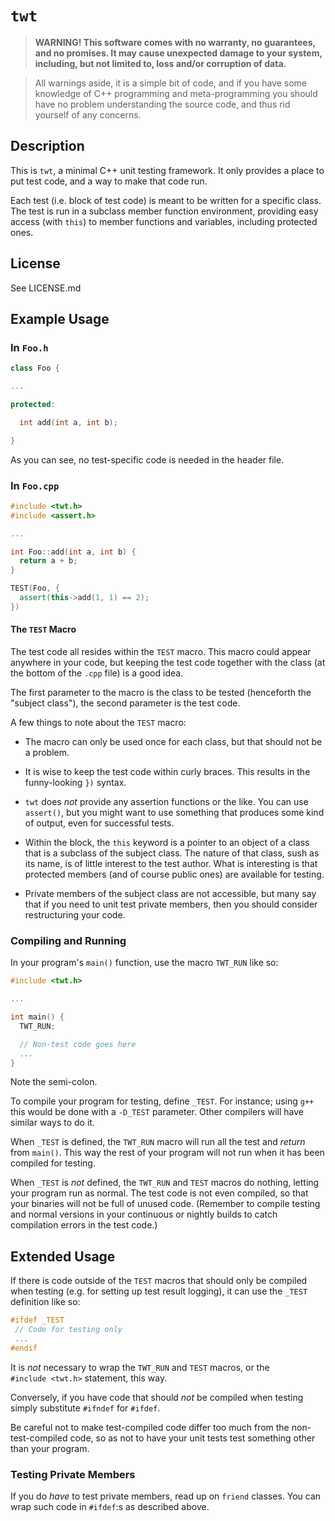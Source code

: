 # `twt` #

> **WARNING!  This software comes with no warranty, no guarantees, and no
> promises.  It may cause unexpected damage to your system, including, but not
> limited to, loss and/or corruption of data.**

> All warnings aside, it is a simple bit of code, and if you have some knowledge
> of C++ programming and meta-programming you should have no problem
> understanding the source code, and thus rid yourself of any concerns.

## Description ##

This is `twt`, a minimal C++ unit testing framework.  It only provides a place
to put test code, and a way to make that code run.

Each test (i.e. block of test code) is meant to be written for a specific class.
The test is run in a subclass member function environment, providing easy access
(with `this`) to member functions and variables, including protected ones.

## License ##

See LICENSE.md

## Example Usage ##

### In `Foo.h` ###

```c++
class Foo {

...

protected:

  int add(int a, int b);

}
```

As you can see, no test-specific code is needed in the header file.

### In `Foo.cpp` ###

```c++
#include <twt.h>
#include <assert.h>

...

int Foo::add(int a, int b) {
  return a + b;
}

TEST(Foo, {
  assert(this->add(1, 1) == 2);
})
```

#### The `TEST` Macro ####

The test code all resides within the `TEST` macro.  This macro could appear
anywhere in your code, but keeping the test code together with the class (at the
bottom of the `.cpp` file) is a good idea.

The first parameter to the macro is the class to be tested (henceforth the
"subject class"), the second parameter is the test code.

A few things to note about the `TEST` macro:

* The macro can only be used once for each class, but that should not be a
  problem.

* It is wise to keep the test code within curly braces.  This results in the
  funny-looking `})` syntax.

* `twt` does *not* provide any assertion functions or the like.  You can use
  `assert()`, but you might want to use something that produces some kind of
  output, even for successful tests.

* Within the block, the `this` keyword is a pointer to an object of a class that
  is a subclass of the subject class.  The nature of that class, sush as its
  name, is of little interest to the test author.  What is interesting is that
  protected members (and of course public ones) are available for testing.

* Private members of the subject class are not accessible, but many say that if
  you need to unit test private members, then you should consider restructuring
  your code.

### Compiling and Running ###

In your program's `main()` function, use the macro `TWT_RUN` like so:

```c++
#include <twt.h>

...

int main() {
  TWT_RUN;

  // Non-test code goes here
  ...
}
```

Note the semi-colon.

To compile your program for testing, define `_TEST`.  For instance; using `g++`
this would be done with a `-D_TEST` parameter.  Other compilers will have
similar ways to do it.

When `_TEST` is defined, the `TWT_RUN` macro will run all the test and *return*
from `main()`.  This way the rest of your program will not run when it has been
compiled for testing.

When `_TEST` is *not* defined, the `TWT_RUN` and `TEST` macros do nothing,
letting your program run as normal.  The test code is not even compiled, so that
your binaries will not be full of unused code.  (Remember to compile testing and
normal versions in your continuous or nightly builds to catch compilation errors
in the test code.)

## Extended Usage ##

If there is code outside of the `TEST` macros that should only be compiled when
testing (e.g. for setting up test result logging), it can use the `_TEST`
definition like so:

```c++
#ifdef _TEST
 // Code for testing only
 ...
#endif
```

It is *not* necessary to wrap the `TWT_RUN` and `TEST` macros, or the
`#include <twt.h>` statement, this way.

Conversely, if you have code that should *not* be compiled when testing simply
substitute `#ifndef` for `#ifdef`.

Be careful not to make test-compiled code differ too much from the
non-test-compiled code, so as not to have your unit tests test something other
than your program.

### Testing Private Members ###

If you do *have* to test private members, read up on `friend` classes.  You can
wrap such code in `#ifdef`:s as described above.
